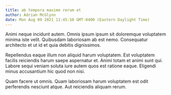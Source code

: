 ```yaml
---
title: ab tempora maxime rerum et
author: Adrian McGlynn
date: Mon Aug 09 2021 11:45:10 GMT-0400 (Eastern Daylight Time)
---
```

Animi neque incidunt autem. Omnis ipsum ipsum sit doloremque voluptatem minima iste velit. Quibusdam laboriosam ab est nemo. Consequatur architecto et ut id et quia debitis dignissimos.

 Repellendus eaque illum non aliquid harum voluptatem. Est voluptatem facilis reiciendis harum saepe aspernatur et. Animi totam et animi sunt qui. Labore sequi veniam soluta iure autem quos est ratione eaque. Eligendi minus accusantium hic quod non nisi.

 Quam facere ut omnis. Quam laboriosam harum voluptatem est odit perferendis nesciunt atque. Aut reiciendis aliquam rerum.